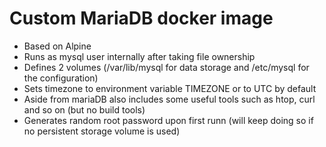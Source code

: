 # Custom MariaDB docker image
* Based on Alpine
* Runs as mysql user internally after taking file ownership
* Defines 2 volumes (/var/lib/mysql for data storage and /etc/mysql for the configuration)
* Sets timezone to environment variable TIMEZONE or to UTC by default
* Aside from mariaDB also includes some useful tools such as htop, curl and so on (but no build tools)
* Generates random root password upon first runn (will keep doing so if no persistent storage volume is used)
